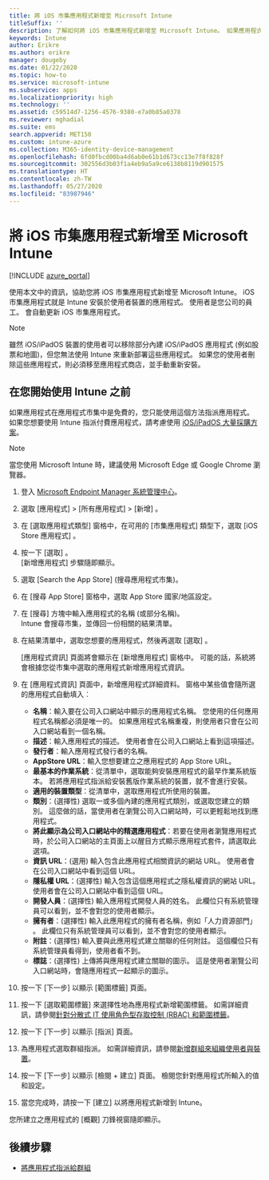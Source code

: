 ```yaml
---
title: 將 iOS 市集應用程式新增至 Microsoft Intune
titleSuffix: ''
description: 了解如何將 iOS 市集應用程式新增至 Microsoft Intune。 如果應用程式在 App Store 中是免費的，您可以使用此方法來指派應用程式。
keywords: Intune
author: Erikre
ms.author: erikre
manager: dougeby
ms.date: 01/22/2020
ms.topic: how-to
ms.service: microsoft-intune
ms.subservice: apps
ms.localizationpriority: high
ms.technology: ''
ms.assetid: c59514d7-1256-4576-9380-e7a0b85a0378
ms.reviewer: mghadial
ms.suite: ems
search.appverid: MET150
ms.custom: intune-azure
ms.collection: M365-identity-device-management
ms.openlocfilehash: 6fd0fbcd00ba4d6ab0e61b1d673cc13e7f8f828f
ms.sourcegitcommit: 302556d3b03f1a4eb9a5a9ce6138b8119d901575
ms.translationtype: HT
ms.contentlocale: zh-TW
ms.lasthandoff: 05/27/2020
ms.locfileid: "83987946"
---
```

# <a name="add-ios-store-apps-to-microsoft-intune"></a>將 iOS 市集應用程式新增至 Microsoft Intune

[!INCLUDE [azure_portal](../includes/azure_portal.md)]

使用本文中的資訊，協助您將 iOS 市集應用程式新增至 Microsoft Intune。 iOS 市集應用程式就是 Intune 安裝於使用者裝置的應用程式。 使用者是您公司的員工。 會自動更新 iOS 市集應用程式。

>[!NOTE]
>雖然 iOS/iPadOS 裝置的使用者可以移除部分內建 iOS/iPadOS 應用程式 (例如股票和地圖)，但您無法使用 Intune 來重新部署這些應用程式。 如果您的使用者刪除這些應用程式，則必須移至應用程式商店，並手動重新安裝。

## <a name="before-you-start"></a>在您開始使用 Intune 之前

如果應用程式在應用程式市集中是免費的，您只能使用這個方法指派應用程式。 如果您想要使用 Intune 指派付費應用程式，請考慮使用 [iOS/iPadOS 大量採購方案](vpp-apps-ios.md)。

>[!NOTE]
>當您使用 Microsoft Intune 時，建議使用 Microsoft Edge 或 Google Chrome 瀏覽器。

1. 登入 [Microsoft Endpoint Manager 系統管理中心](https://go.microsoft.com/fwlink/?linkid=2109431)。
2. 選取 [應用程式]   > [所有應用程式]   > [新增]  。
3. 在 [選取應用程式類型]  窗格中，在可用的 [市集應用程式]  類型下，選取 [iOS Store 應用程式]  。
4. 按一下 [選取]  。<br>
   [新增應用程式]  步驟隨即顯示。
5. 選取 [Search the App Store]  \(搜尋應用程式市集\)。
6. 在 [搜尋 App Store]  窗格中，選取 App Store 國家/地區設定。
7. 在 [搜尋]  方塊中輸入應用程式的名稱 (或部分名稱)。  
    Intune 會搜尋市集，並傳回一份相關的結果清單。
8. 在結果清單中，選取您想要的應用程式，然後再選取 [選取]  。<br>

   [應用程式資訊]  頁面將會顯示在 [新增應用程式]  窗格中。 可能的話，系統將會根據您從市集中選取的應用程式新增應用程式資訊。

9. 在 [應用程式資訊]  頁面中，新增應用程式詳細資料。 窗格中某些值會隨所選的應用程式自動填入︰
    - **名稱**：輸入要在公司入口網站中顯示的應用程式名稱。 您使用的任何應用程式名稱都必須是唯一的。 如果應用程式名稱重複，則使用者只會在公司入口網站看到一個名稱。
    - **描述**：輸入應用程式的描述。 使用者會在公司入口網站上看到這項描述。
    - **發行者**：輸入應用程式發行者的名稱。
    - **AppStore URL**：輸入您想要建立之應用程式的 App Store URL。
    - **最基本的作業系統**：從清單中，選取能夠安裝應用程式的最早作業系統版本。 若將應用程式指派給安裝舊版作業系統的裝置，就不會進行安裝。
    - **適用的裝置類型**：從清單中，選取應用程式所使用的裝置。
    - **類別**：(選擇性) 選取一或多個內建的應用程式類別，或選取您建立的類別。 這麼做的話，當使用者在瀏覽公司入口網站時，可以更輕鬆地找到應用程式。
    - **將此顯示為公司入口網站中的精選應用程式**：若要在使用者瀏覽應用程式時，於公司入口網站的主頁面上以醒目方式顯示應用程式套件，請選取此選項。
    - **資訊 URL**：(選用) 輸入包含此應用程式相關資訊的網站 URL。 使用者會在公司入口網站中看到這個 URL。
    - **隱私權 URL**：(選擇性) 輸入包含這個應用程式之隱私權資訊的網站 URL。 使用者會在公司入口網站中看到這個 URL。
    - **開發人員**：(選擇性) 輸入應用程式開發人員的姓名。 此欄位只有系統管理員可以看到，並不會對您的使用者顯示。
    - **擁有者**：(選擇性) 輸入此應用程式的擁有者名稱，例如「人力資源部門」  。 此欄位只有系統管理員可以看到，並不會對您的使用者顯示。
    - **附註**：(選擇性) 輸入要與此應用程式建立關聯的任何附註。 這個欄位只有系統管理員看得到，使用者看不到。
    - **標誌**：(選擇性) 上傳將與應用程式建立關聯的圖示。 這是使用者瀏覽公司入口網站時，會隨應用程式一起顯示的圖示。
10. 按一下 [下一步]  以顯示 [範圍標籤]  頁面。
11. 按一下 [選取範圍標籤]  來選擇性地為應用程式新增範圍標籤。 如需詳細資訊，請參閱[針對分散式 IT 使用角色型存取控制 (RBAC) 和範圍標籤](../fundamentals/scope-tags.md)。
12. 按一下 [下一步]  以顯示 [指派]  頁面。
13. 為應用程式選取群組指派。 如需詳細資訊，請參閱[新增群組來組織使用者與裝置](../fundamentals/groups-add.md)。 
14. 按一下 [下一步]  以顯示 [檢閱 + 建立]  頁面。 檢閱您針對應用程式所輸入的值和設定。
15. 當您完成時，請按一下 [建立]  以將應用程式新增到 Intune。

您所建立之應用程式的 [概觀]  刀鋒視窗隨即顯示。

## <a name="next-steps"></a>後續步驟

- [將應用程式指派給群組](apps-deploy.md)
